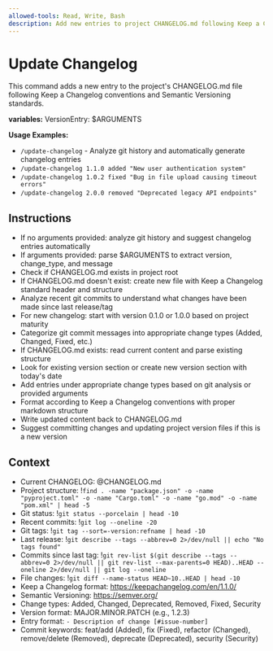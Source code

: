 ```yaml
---
allowed-tools: Read, Write, Bash
description: Add new entries to project CHANGELOG.md following Keep a Changelog format
---
```


# Update Changelog

This command adds a new entry to the project's CHANGELOG.md file following Keep a Changelog conventions and Semantic Versioning standards.

**variables:**
VersionEntry: $ARGUMENTS

**Usage Examples:**
- `/update-changelog` - Analyze git history and automatically generate changelog entries
- `/update-changelog 1.1.0 added "New user authentication system"`
- `/update-changelog 1.0.2 fixed "Bug in file upload causing timeout errors"`
- `/update-changelog 2.0.0 removed "Deprecated legacy API endpoints"`

## Instructions
- If no arguments provided: analyze git history and suggest changelog entries automatically
- If arguments provided: parse $ARGUMENTS to extract version, change_type, and message
- Check if CHANGELOG.md exists in project root
- If CHANGELOG.md doesn't exist: create new file with Keep a Changelog standard header and structure
- Analyze recent git commits to understand what changes have been made since last release/tag
- For new changelog: start with version 0.1.0 or 1.0.0 based on project maturity
- Categorize git commit messages into appropriate change types (Added, Changed, Fixed, etc.)
- If CHANGELOG.md exists: read current content and parse existing structure
- Look for existing version section or create new version section with today's date
- Add entries under appropriate change types based on git analysis or provided arguments
- Format according to Keep a Changelog conventions with proper markdown structure
- Write updated content back to CHANGELOG.md
- Suggest committing changes and updating project version files if this is a new version

## Context
- Current CHANGELOG: @CHANGELOG.md
- Project structure: !`find . -name "package.json" -o -name "pyproject.toml" -o -name "Cargo.toml" -o -name "go.mod" -o -name "pom.xml" | head -5`
- Git status: !`git status --porcelain | head -10`
- Recent commits: !`git log --oneline -20`
- Git tags: !`git tag --sort=-version:refname | head -10`
- Last release: !`git describe --tags --abbrev=0 2>/dev/null || echo "No tags found"`
- Commits since last tag: !`git rev-list $(git describe --tags --abbrev=0 2>/dev/null || git rev-list --max-parents=0 HEAD)..HEAD --oneline 2>/dev/null || git log --oneline`
- File changes: !`git diff --name-status HEAD~10..HEAD | head -10`
- Keep a Changelog format: https://keepachangelog.com/en/1.1.0/
- Semantic Versioning: https://semver.org/
- Change types: Added, Changed, Deprecated, Removed, Fixed, Security
- Version format: MAJOR.MINOR.PATCH (e.g., 1.2.3)
- Entry format: `- Description of change [#issue-number]`
- Commit keywords: feat/add (Added), fix (Fixed), refactor (Changed), remove/delete (Removed), deprecate (Deprecated), security (Security)